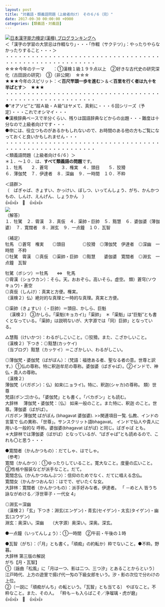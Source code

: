 ```yaml
---
layout: post
title: "対義語・類義語問題（上級者向け）　その６/６（完）"
date: 2017-09-30 00:00:00 +0900
categories: [類義語・対義語]
---
```


[![](/syuusyuu9701/assets/images/対義語・類義語問題（上級者向け）-その６６（完）-br_c_3028_1.gif)](http://blog.with2.net/link.php?1659096:3028 "日本漢字能力検定(漢検) ブログランキングへ")[日本漢字能力検定(漢検) ブログランキングへ](http://blog.with2.net/link.php?1659096:3028)  
＜「漢字の学習の大禁忌は作輟なり」・・・「作輟（サクテツ）」：やったりやらなかったりすること・・・＞  
・・・・・・・・・・・・・・・・・・・・・・・・・・・・・・・・・・・・・・・・・・・・・・・・・・・・・・・・・  
☆☆☆今年のテーマ　　：①漢検１級１９９点以上　②好きな古代史の研究深化（古田説の研究）　③（非公開）　☆☆☆　　  
★★★今年のスピリット：＜**百尺竿頭一歩を進む**＞＆＜**百里を行く者は九十を半ばとす**＞　★★★  
・・・・・・・・・・・・・・・・・・・・・・・・・・・・・・・・・・・・・・・・・・・・・・・・・・・・・・・・・  
●“オアソビ”と“超Ａ級・Ａ級”はヤメて、真剣に・・・６回シリーズ（予定）・・・これでオシマイ・・・  
●漢検辞典ベースで半分くらい、残りは国語辞典などからの出題・・・難度は十分なので上級者向けです・・・  
●中には、役立つものがあるかもしれないので、お時間のある他の方もご覧になっておくと良いかもしれません・・・  
・・・・・・・・・・・・・・・・・・・・・・・・・・・・・・・・・・・・・・・・・・・・・・・・・・・・・・・・・  
＜類義語問題（上級者向け６/６）＞  
＊１．～１０．は、**すべて類義語の問題**です。  
１．牡馬　　２．蒼穹　　　３．権実　４．頭目　　５．狡猾  
６．薄伽梵　７．伊達者　８．深幽　９．一時間　１０．不粋  
  
＜語群＞  
（　ばぎゃば、きょすい、かっけい、ぼしつ、いってんしょう、がち、かんかつもの、しんけ、えんげん、しょうかん　）  
👍👍👍　🐔　👍👍👍  
![](/syuusyuu9701/assets/images/対義語・類義語問題（上級者向け）-その６６（完）-0a0a2ef8cb407f0c880bed440a25da11.png)  
（解答）  
１．牡騭　２．霄漢　３．真仮　４．渠帥・巨帥　５．黠慧　６．婆伽婆（薄伽婆）　７．寛闊者　８．淵玄　９．一点鐘　１０．瓦智　  
  
（補足）  
牡馬　◎蒼穹　権実　　◎頭目　　　　◎狡猾　◎薄伽梵　伊達者　◎深幽　一時間　不粋  
◎牡騭　霄漢　◎真仮　◎渠帥・巨帥　◎黠慧　　婆伽婆　寛闊者　◎淵玄　一点鐘　瓦智　  
  
牡騭（ボシツ）＝牡馬　　⇔　牝馬  
◎霄漢（ショウカン）：そら。天。おおぞら。高いそら。虚空。 類）蒼穹(ソウキュウ)・蒼空  
◎真仮（しんけ）：真実と方便。権実。  
（漢検２）仏）絶対的な真理と一時的な真理。真実と方便。  
  
◎渠帥（きょすい）（・巨帥）＝頭目、かしら、巨魁  
　（漢検２） ③かしら。「渠魁(キョカイ)」「渠帥」　＊「渠魁」は“巨魁”とも書くとなっている。「渠帥」は説明ないが、大字源では「同）巨帥」となっている。  
  
△慧黠（けいかつ）：わるがしこいこと。◎狡猾。また、こざかしいこと。  
（漢検２）下つき：◎黠慧(カッケイ)  
（当ブログ）黠慧（カッケイ）＝こざかしい、わるがしこい。  
  
◎薄伽梵・婆伽梵（ばがぼん）：（梵語：福徳ある者、聖なる者の意。世尊と訳す。）①仏の尊称。特に釈迦牟尼の尊称。婆伽婆（ばぎゃば）。②インドで、神仏・貴人の尊称。  
（漢検２）  
薄伽梵（バガボン）：仏）如来(ニョライ)。特に、釈迦(シャカ)の尊称。 類）世尊  
梵語(ボンゴ)から。「婆伽梵」とも書く。「バカボン」とも読む。  
大辞林　 薄伽梵・婆伽梵：〘仏〙 如来一般のこと。また特に、釈迦 のこと。世尊。薄伽婆（ばがば）。  
バガボン 薄伽梵 ばがぼん (bhagavat 婆伽婆). >>関連項目一覧. 仏教、インドの言葉で 仏の異称、「世尊」。サンスクリット語bhagavat。 インドで仙人や貴人に用いる一般的な 呼称。婆伽婆(bhagavat ばがば) と同じ。ばぎゃば とも。  
＊大辞林では薄伽婆（ばがば）となっているが、“ばぎゃば”とも読めるので、これも〇と思う・・・  
  
●寛闊者（かんかつもの）：だてしゃ、はでしゃ。  
（参考）  
寛闊（かんかつ）：①ゆったりしていること。寛大なこと。度量の広いこと。②性格や服装などが派手なこと。だて。  
寛闊念仏（かんかつねんぶつ）：信仰のためでなく、だてに唱える念仏。  
寛闊女（かんかつおんな）：はでで、ぜいたくな女。  
大辞林：寛闊者（かんかつもの）：派手好みな者。伊達者。 「 －めと人 皆うち詠ながめける／浮世草子・一代女 4」  
  
◎淵玄＝深幽  
（漢検２）「玄」下つき：淵玄(エンゲン)・青玄(セイゲン)・太玄(タイゲン)・幽玄(ユウゲン)  
淵玄：奥深い。深幽　　（大字源）奥深い。深奥。深玄。  
  
●一点鐘（いってんしょう）：①一時間　②午前・午後の１時  
  
●瓦智（がち）：（「月」とも書く。「頑痴」の約転か）粋でないこと。●不粋。野暮。  
大辞林 第三版の解説  
がち【月・瓦智】  
①〔謡曲「松風」に「月は一つ、影は二つ、三つ汐」とあることからという〕 江戸時代、上方の遊里で揚げ代一匁の下級女郎をいう。汐・影の次位で分わけの上位。   
②〔一説に「頑痴がんち」の転という。「瓦智」とも当てる〕 やぼなこと。不粋なこと。また、その人。 「粋も－も入らばこそ／浄瑠璃・虎が磨」  
👍👍👍　🐔　👍👍👍